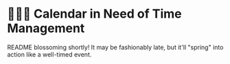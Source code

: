 # 🚧💧🌱 Calendar in Need of Time Management
README blossoming shortly! It may be fashionably late, but it'll "spring" into action like a well-timed event.
